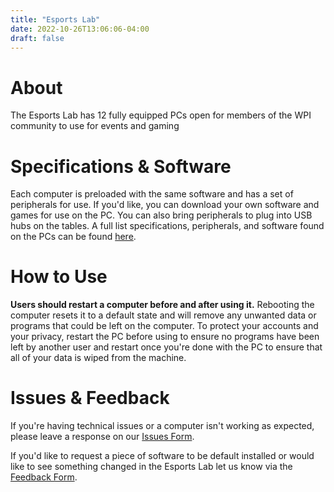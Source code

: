 ```yaml
---
title: "Esports Lab"
date: 2022-10-26T13:06:06-04:00
draft: false
---
```

# About
The Esports Lab has 12 fully equipped PCs open for members of the WPI community to use for events and gaming

# Specifications & Software
Each computer is preloaded with the same software and has a set of peripherals for use. If you'd like, you can download your own software and games for use on the PC. You can also bring peripherals to plug into USB hubs on the tables. A full list specifications, peripherals, and software found on the PCs can be found [here](https://docs.google.com/document/d/1Q2SS3xGL5wdeI13N2Slbe2XTIkKduf2EEH9kogrsEyw/edit#).

# How to Use
**Users should restart a computer before and after using it.** Rebooting the computer resets it to a default state and will remove any unwanted data or programs that could be left on the computer. To protect your accounts and your privacy, restart the PC before using to ensure no programs have been left by another user and restart once you're done with the PC to ensure that all of your data is wiped from the machine.

# Issues & Feedback
If you're having technical issues or a computer isn't working as expected, please leave a response on our [Issues Form]().

If you'd like to request a piece of software to be default installed or would like to see something changed in the Esports Lab let us know via the [Feedback Form]().